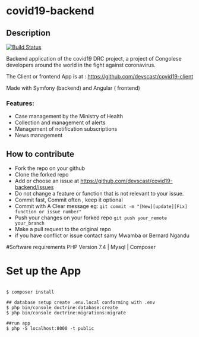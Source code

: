 # covid19-backend
## Description
[![Build Status](https://travis-ci.com/devscast/covid19-backend.svg?branch=master)](https://travis-ci.com/devscast/covid19-backend)

Backend application of the covid19 DRC project, a project of Congolese developers around the world in the fight against coronavirus.

The Client or frontend App is at : https://github.com/devscast/covid19-client

Made with Symfony (backend) and Angular ( frontend)
### Features:
* Case management by the Ministry of Health
* Collection and management of alerts
* Management of notification subscriptions
* News management

## How to contribute
* Fork the repo on your github
* Clone the forked repo 
* Add or choose an issue at https://github.com/devscast/covid19-backend/issues
* Do not change a feature or function that is not relevant to your issue. 
* Commit fast, Commit often , keep it optional
* Commit with A Clear message  eg: ``` git commit -m "[New][update][Fix] function or issue number" ```
* Push your changes on your forked repo ``` git push your_remote your_branch ```
* Make a pull request to the original repo
* if you have conflict or issue contact samy Mwamba or Bernard Ngandu

#Software requirements
PHP Version 7.4 |
Mysql |
Composer
# Set up the App
```

$ composer install

## database setup create .env.local conforming with .env
$ php bin/console doctrine:database:create  
$ php bin/console doctrine:migrations:migrate

##run app
$ php -S localhost:8000 -t public 
```

